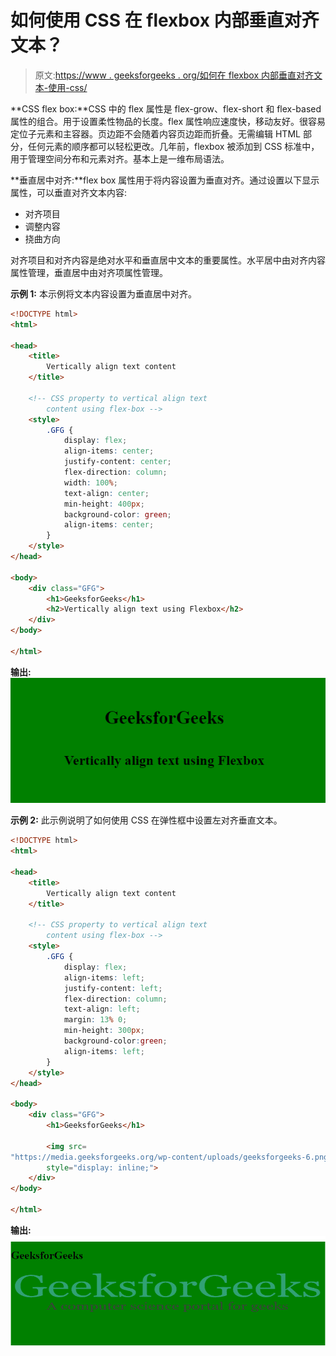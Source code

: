# 如何使用 CSS 在 flexbox 内部垂直对齐文本？

> 原文:[https://www . geeksforgeeks . org/如何在 flexbox 内部垂直对齐文本-使用-css/](https://www.geeksforgeeks.org/how-to-vertically-align-text-inside-a-flexbox-using-css/)

**CSS flex box:**CSS 中的 flex 属性是 flex-grow、flex-short 和 flex-based 属性的组合。用于设置柔性物品的长度。flex 属性响应速度快，移动友好。很容易定位子元素和主容器。页边距不会随着内容页边距而折叠。无需编辑 HTML 部分，任何元素的顺序都可以轻松更改。几年前，flexbox 被添加到 CSS 标准中，用于管理空间分布和元素对齐。基本上是一维布局语法。

**垂直居中对齐:**flex box 属性用于将内容设置为垂直对齐。通过设置以下显示属性，可以垂直对齐文本内容:

*   对齐项目
*   调整内容
*   挠曲方向

对齐项目和对齐内容是绝对水平和垂直居中文本的重要属性。水平居中由对齐内容属性管理，垂直居中由对齐项属性管理。

**示例 1:** 本示例将文本内容设置为垂直居中对齐。

```html
<!DOCTYPE html>
<html>

<head>
    <title>
        Vertically align text content
    </title>

    <!-- CSS property to vertical align text
        content using flex-box -->
    <style>
        .GFG {
            display: flex;
            align-items: center;
            justify-content: center;
            flex-direction: column;
            width: 100%;
            text-align: center;
            min-height: 400px;
            background-color: green;
            align-items: center;
        }
    </style>
</head>

<body>
    <div class="GFG">
        <h1>GeeksforGeeks</h1>
        <h2>Vertically align text using Flexbox</h2>
    </div>
</body>

</html>
```

**输出:**
![](img/c9c96bf4d0cc14c1568d58f9f4245c91.png)

**示例 2:** 此示例说明了如何使用 CSS 在弹性框中设置左对齐垂直文本。

```html
<!DOCTYPE html>
<html>

<head>
    <title>
        Vertically align text content
    </title>

    <!-- CSS property to vertical align text
        content using flex-box -->
    <style>
        .GFG {
            display: flex;
            align-items: left;
            justify-content: left;
            flex-direction: column;
            text-align: left;
            margin: 13% 0;
            min-height: 300px;
            background-color:green;
            align-items: left;
        }
    </style>
</head>

<body>
    <div class="GFG">
        <h1>GeeksforGeeks</h1>

        <img src=
"https://media.geeksforgeeks.org/wp-content/uploads/geeksforgeeks-6.png" 
        style="display: inline;">
    </div>
</body>

</html>                    
```

**输出:**
![](img/b81d55c7c26d8db0386c8075ed34b221.png)